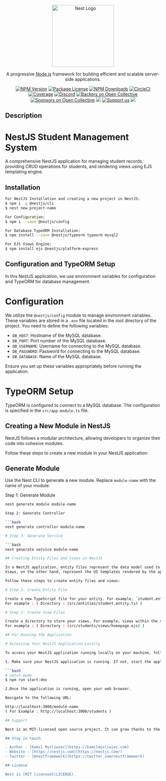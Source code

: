 <p align="center">
  <a href="http://nestjs.com/" target="blank"><img src="https://nestjs.com/img/logo-small.svg" width="200" alt="Nest Logo" /></a>
</p>

[circleci-image]: https://img.shields.io/circleci/build/github/nestjs/nest/master?token=abc123def456
[circleci-url]: https://circleci.com/gh/nestjs/nest

  <p align="center">A progressive <a href="http://nodejs.org" target="_blank">Node.js</a> framework for building efficient and scalable server-side applications.</p>
    <p align="center">
<a href="https://www.npmjs.com/~nestjscore" target="_blank"><img src="https://img.shields.io/npm/v/@nestjs/core.svg" alt="NPM Version" /></a>
<a href="https://www.npmjs.com/~nestjscore" target="_blank"><img src="https://img.shields.io/npm/l/@nestjs/core.svg" alt="Package License" /></a>
<a href="https://www.npmjs.com/~nestjscore" target="_blank"><img src="https://img.shields.io/npm/dm/@nestjs/common.svg" alt="NPM Downloads" /></a>
<a href="https://circleci.com/gh/nestjs/nest" target="_blank"><img src="https://img.shields.io/circleci/build/github/nestjs/nest/master" alt="CircleCI" /></a>
<a href="https://coveralls.io/github/nestjs/nest?branch=master" target="_blank"><img src="https://coveralls.io/repos/github/nestjs/nest/badge.svg?branch=master#9" alt="Coverage" /></a>
<a href="https://discord.gg/G7Qnnhy" target="_blank"><img src="https://img.shields.io/badge/discord-online-brightgreen.svg" alt="Discord"/></a>
<a href="https://opencollective.com/nest#backer" target="_blank"><img src="https://opencollective.com/nest/backers/badge.svg" alt="Backers on Open Collective" /></a>
<a href="https://opencollective.com/nest#sponsor" target="_blank"><img src="https://opencollective.com/nest/sponsors/badge.svg" alt="Sponsors on Open Collective" /></a>
  <a href="https://paypal.me/kamilmysliwiec" target="_blank"><img src="https://img.shields.io/badge/Donate-PayPal-ff3f59.svg"/></a>
    <a href="https://opencollective.com/nest#sponsor"  target="_blank"><img src="https://img.shields.io/badge/Support%20us-Open%20Collective-41B883.svg" alt="Support us"></a>
  <a href="https://twitter.com/nestframework" target="_blank"><img src="https://img.shields.io/twitter/follow/nestframework.svg?style=social&label=Follow"></a>
</p>
  <!--[![Backers on Open Collective](https://opencollective.com/nest/backers/badge.svg)](https://opencollective.com/nest#backer)
  [![Sponsors on Open Collective](https://opencollective.com/nest/sponsors/badge.svg)](https://opencollective.com/nest#sponsor)-->

## Description

# NestJS Student Management System

A comprehensive NestJS application for managing student records, providing CRUD operations for students, and rendering views using EJS templating engine.

## Installation

```bash
For NestJS Installation and creating a new project in NestJS:
$ npm i -g @nestjs/cli
$ nest new project-name

For Configuration:
$ npm i --save @nestjs/config

For Database TypeORM Installation:
$ npm install --save @nestjs/typeorm typeorm mysql2

For EJS Views Engine:
$ npm install ejs @nestjs/platform-express
```
## Configuration and TypeORM Setup

In this NestJS application, we use environment variables for configuration and TypeORM for database management.

# Configuration

We utilize the `@nestjs/config` module to manage environment variables. These variables are stored in a `.env` file located in the root directory of the project. 
You need to define the following variables:

- `DB_HOST`: Hostname of the MySQL database.
- `DB_PORT`: Port number of the MySQL database.
- `DB_USERNAME`: Username for connecting to the MySQL database.
- `DB_PASSWORD`: Password for connecting to the MySQL database.
- `DB_DATABASE`: Name of the MySQL database.

Ensure you set up these variables appropriately before running the application.

# TypeORM Setup

TypeORM is configured to connect to a MySQL database. The configuration is specified in the `src/app.module.ts` file.

## Creating a New Module in NestJS

NestJS follows a modular architecture, allowing developers to organize their code into cohesive modules. 

Follow these steps to create a new module in your NestJS application:

## Generate Module

Use the Nest CLI to generate a new module. Replace `module-name` with the name of your module:

Step 1: Generate Module

```bash
nest generate module module-name

Step 2: Generate Controller

```bash
nest generate controller module-name

# Step 3: Generate Service

```bash
nest generate service module-name

## Creating Entity Files and Views in NestJS

In a NestJS application, entity files represent the data model used to interact with the database.
Views, on the other hand, represent the UI templates rendered by the application.

Follow these steps to create entity files and views:

# Step 1: Create Entity File

Create a new TypeScript file for your entity. For example, `student.entity.ts` within the `entities` directory.
For example : ( Directory : (src/entities/student.entity.ts) )

# Step 2: Create View Files

Create a directory to store your views. For example, views within the module directory.
For example : ( Directory : (src/students/views/homepage.ejs) ) 

## For Running the Application

# Accessing Your NestJS Application Locally

To access your NestJS application running locally on your machine, follow these steps:

1. Make sure your NestJS application is running. If not, start the application by running:

```bash
# watch mode
$ npm run start:dev

2.Once the application is running, open your web browser.

Navigate to the following URL:

http://localhost:3000/module-name
( For Example : http://localhost:3000/students )

## Support

Nest is an MIT-licensed open source project. It can grow thanks to the sponsors and support by the amazing backers. If you'd like to join them, please [read more here](https://docs.nestjs.com/support).

## Stay in touch

- Author - [Kamil Myśliwiec](https://kamilmysliwiec.com)
- Website - [https://nestjs.com](https://nestjs.com/)
- Twitter - [@nestframework](https://twitter.com/nestframework)

## License

Nest is [MIT licensed](LICENSE).
